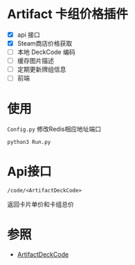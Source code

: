 # Artifact 卡组价格插件
- [x] api 接口
- [x] Steam商店价格获取
- [ ] 本地 DeckCode 编码
- [ ] 缓存图片描述
- [ ] 定期更新牌组信息
- [ ] 前端

# 使用
`Config.py` 修改Redis相应地址端口
```
python3 Run.py
```

# Api接口
```
/code/<ArtifactDeckCode>
```
返回卡片单价和卡组总价

# 参照

- [ArtifactDeckCode](https://github.com/ValveSoftware/ArtifactDeckCode) 

